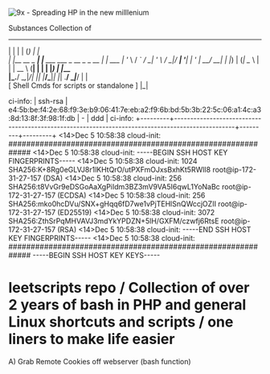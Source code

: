 ![9x - Spreading HP in the new milllenium](https://ckm-repairs.com/gfx/dal-purple-9x.png)


Substances Collection of  
  _                                       _       _        
 | |             | |                     (_)     | |      
 | |__   __ _ ___| |__      ___  ___ _ __ _ _ __ | |_ ___ 
 | '_ \ / _` / __| '_ \    / __|/ __| '__| | '_ \| __/ __|
 | |_) | (_| \__ \ | | |   \__ \ (__| |  | | |_) | |_\__ \
 |_.__/ \__,_|___/_| |_|   |___/\___|_|  |_| .__/ \__|___/
                                           | |            
 [ Shell Cmds for scripts or standalone ]  |_|            

 ci-info: | ssh-rsa | e4:5b:be:f4:2e:68:f9:3e:b9:06:41:7e:eb:a2:f9:6b:bd:5b:3b:22:5c:06:a1:4c:a3:8d:13:8f:3f:98:1f:db |    -    |   ddd   |
ci-info: +---------+-------------------------------------------------------------------------------------------------+---------+---------+
<14>Dec  5 10:58:38 cloud-init: #############################################################
<14>Dec  5 10:58:38 cloud-init: -----BEGIN SSH HOST KEY FINGERPRINTS-----
<14>Dec  5 10:58:38 cloud-init: 1024 SHA256:K+8Rg0eGLVJ8r1lKHtQrO/utPXFmOJxsBxhKt5RWlI8 root@ip-172-31-27-157 (DSA)
<14>Dec  5 10:58:38 cloud-init: 256 SHA256:t8VvGr9eDSGoAaXgPiIdm3BZ3mV9VA5I6qwL1YoNaBc root@ip-172-31-27-157 (ECDSA)
<14>Dec  5 10:58:38 cloud-init: 256 SHA256:mko0hcDVu/SNX+gHqq6fD7we1vPjTEHlSnQWccjOZII root@ip-172-31-27-157 (ED25519)
<14>Dec  5 10:58:38 cloud-init: 3072 SHA256:ZthSrPqMHVAVJ3mdYkYPDZN+5lH/GXFM/czwfj6RtsE root@ip-172-31-27-157 (RSA)
<14>Dec  5 10:58:38 cloud-init: -----END SSH HOST KEY FINGERPRINTS-----
<14>Dec  5 10:58:38 cloud-init: #############################################################
-----BEGIN SSH HOST KEY KEYS-----



# leetscripts repo  / Collection of over 2 years of bash in PHP and general Linux shortcuts and scripts / one liners to make life easier

A) Grab Remote Cookies off webserver (bash function)

